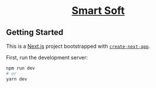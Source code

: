 <h1 align="center">
  <a href="https://github.com/hiriski/coursespace-landing-page">
   Smart Soft
  </a>
  <br />
</h1>
 
## Getting Started

This is a [Next.js](https://nextjs.org/) project bootstrapped with [`create-next-app`](https://github.com/vercel/next.js/tree/canary/packages/create-next-app).

First, run the development server:

```bash
npm run dev
# or
yarn dev
```

 
